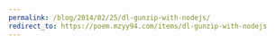 ```yaml
---
permalink: /blog/2014/02/25/dl-gunzip-with-nodejs/
redirect_to: https://poem.mzyy94.com/items/dl-gunzip-with-nodejs
---
```

